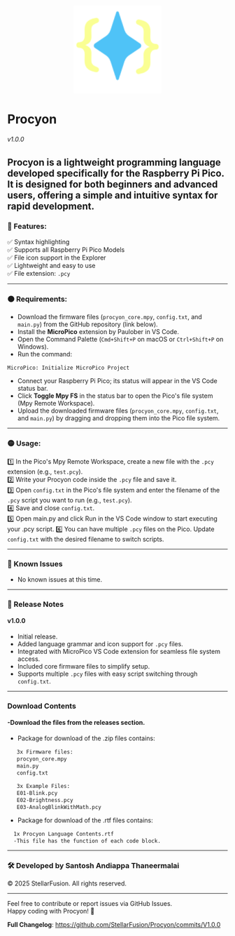 <p align="center">
  <img src="Procyon.svg" width="200" alt="Procyon Logo"/>
</p>

# Procyon  
###### v1.0.0  

Procyon is a lightweight programming language developed specifically for the Raspberry Pi Pico. It is designed for both beginners and advanced users, offering a simple and intuitive syntax for rapid development.
---

### 🌟 Features:

✅ Syntax highlighting  
✅ Supports all Raspberry Pi Pico Models  
✅ File icon support in the Explorer  
✅ Lightweight and easy to use  
✅ File extension: `.pcy`

---

### 🟠 Requirements:

- Download the firmware files (`procyon_core.mpy`, `config.txt`, and `main.py`) from the GitHub repository (link below).  
- Install the **MicroPico** extension by Paulober in VS Code.  
- Open the Command Palette (`Cmd+Shift+P` on macOS or `Ctrl+Shift+P` on Windows).  
- Run the command:

~~~
MicroPico: Initialize MicroPico Project
~~~

- Connect your Raspberry Pi Pico; its status will appear in the VS Code status bar.  
- Click **Toggle Mpy FS** in the status bar to open the Pico's file system (Mpy Remote Workspace).  
- Upload the downloaded firmware files (`procyon_core.mpy`, `config.txt`, and `main.py`) by dragging and dropping them into the Pico file system.

---

### 🟡 Usage:

1️⃣ In the Pico's Mpy Remote Workspace, create a new file with the `.pcy` extension (e.g., `test.pcy`).  
2️⃣ Write your Procyon code inside the `.pcy` file and save it.  
3️⃣ Open `config.txt` in the Pico's file system and enter the filename of the `.pcy` script you want to run (e.g., `test.pcy`).  
4️⃣ Save and close `config.txt`.  
5️⃣ Open main.py and click Run in the VS Code window to start executing your .pcy script.
6️⃣ You can have multiple `.pcy` files on the Pico. Update `config.txt` with the desired filename to switch scripts.

---

### 📌 Known Issues

- No known issues at this time.

---

### 📝 Release Notes

#### v1.0.0
- Initial release.  
- Added language grammar and icon support for `.pcy` files.  
- Integrated with MicroPico VS Code extension for seamless file system access.  
- Included core firmware files to simplify setup.  
- Supports multiple `.pcy` files with easy script switching through `config.txt`.
---
### Download Contents
#### -Download the files from the releases section.
- Package for download of the .zip files contains:
~~~
   3x Firmware files:
   procyon_core.mpy
   main.py
   config.txt
~~~
~~~
   3x Example Files:
   E01-Blink.pcy
   E02-Brightness.pcy
   E03-AnalogBlinkWithMath.pcy
~~~
- Package for download of the .rtf files contains:
~~~
  1x Procyon Language Contents.rtf
  -This file has the function of each code block.
~~~
---
### 🛠️ Developed by Santosh Andiappa Thaneermalai  
   © 2025 StellarFusion. All rights reserved.

-----
Feel free to contribute or report issues via GitHub Issues.  
Happy coding with Procyon! 🚀

**Full Changelog**: https://github.com/StellarFusion/Procyon/commits/V1.0.0
